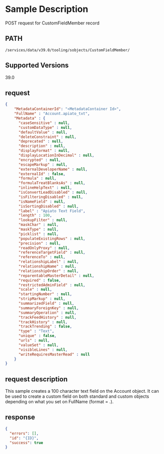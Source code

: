 # Sample Description
POST request for CustomFieldMember record

## PATH
```
/services/data/v39.0/tooling/sobjects/CustomFieldMember/
```
## Supported Versions
39.0

## request
 ```json
 {
     "MetadataContainerId": "<MetadataContainer Id>",
     "FullName" : "Account.apiato_txt",
     "Metadata" : {
       "caseSensitive" : null,
       "customDataType" : null,
       "defaultValue" : null,
       "deleteConstraint" : null,
       "deprecated" : null,
       "description" : null,
       "displayFormat" : null,
       "displayLocationInDecimal" : null,
       "encrypted" : null,
       "escapeMarkup" : null,
       "externalDeveloperName" : null,
       "externalId" : false,
       "formula" : null,
       "formulaTreatBlanksAs" : null,
       "inlineHelpText" : null,
       "isConvertLeadDisabled" : null,
       "isFilteringDisabled" : null,
       "isNameField" : null,
       "isSortingDisabled" : null,
       "label" : "Apiato Text Field",
       "length" : 100,
       "lookupFilter" : null,
       "maskChar" : null,
       "maskType" : null,
       "picklist" : null,
       "populateExistingRows" : null,
       "precision" : null,
       "readOnlyProxy" : null,
       "referenceTargetField" : null,
       "referenceTo" : null,
       "relationshipLabel" : null,
       "relationshipName" : null,
       "relationshipOrder" : null,
       "reparentableMasterDetail" : null,
       "required" : false,
       "restrictedAdminField" : null,
       "scale" : null,
       "startingNumber" : null,
       "stripMarkup" : null,
       "summarizedField" : null,
       "summaryForeignKey" : null,
       "summaryOperation" : null,
       "trackFeedHistory" : null,
       "trackHistory" : null,
       "trackTrending" : false,
       "type" : "Text",
       "unique" : false,
       "urls" : null,
       "valueSet" : null,
       "visibleLines" : null,
       "writeRequiresMasterRead" : null
     }
 }
```

## request description
This sample creates a 100 character text field on the Account object. It can be used to create a custom field on both standard and custom objects depending on what you set on FullName (format = <standard or custom Object API name>.<Custom Field API Name>).

## response
```json
{
  "errors": [],
  "id": "{ID}",
  "success": true
}
```
